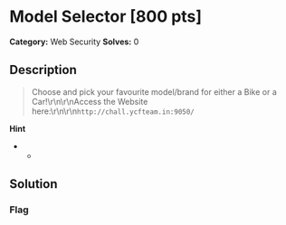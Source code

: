 # Model Selector [800 pts]

**Category:** Web Security
**Solves:** 0

## Description
>Choose and pick your favourite model/brand for either a Bike or a Car!\r\n\r\nAccess the Website here:\r\n\r\n`http://chall.ycfteam.in:9050/`

**Hint**
* -

## Solution

### Flag

